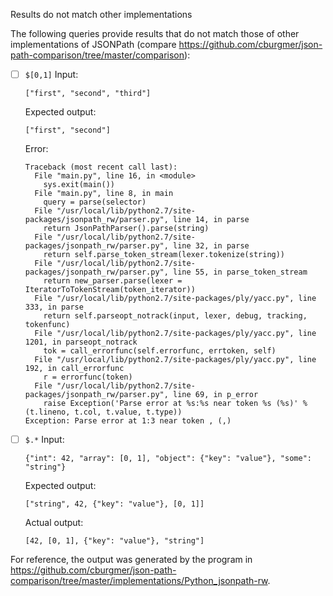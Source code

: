 Results do not match other implementations

The following queries provide results that do not match those of other implementations of JSONPath
(compare https://github.com/cburgmer/json-path-comparison/tree/master/comparison):

- [ ] `$[0,1]`
  Input:
  ```
  ["first", "second", "third"]
  ```
  Expected output:
  ```
  ["first", "second"]
  ```
  Error:
  ```
  Traceback (most recent call last):
    File "main.py", line 16, in <module>
      sys.exit(main())
    File "main.py", line 8, in main
      query = parse(selector)
    File "/usr/local/lib/python2.7/site-packages/jsonpath_rw/parser.py", line 14, in parse
      return JsonPathParser().parse(string)
    File "/usr/local/lib/python2.7/site-packages/jsonpath_rw/parser.py", line 32, in parse
      return self.parse_token_stream(lexer.tokenize(string))
    File "/usr/local/lib/python2.7/site-packages/jsonpath_rw/parser.py", line 55, in parse_token_stream
      return new_parser.parse(lexer = IteratorToTokenStream(token_iterator))
    File "/usr/local/lib/python2.7/site-packages/ply/yacc.py", line 333, in parse
      return self.parseopt_notrack(input, lexer, debug, tracking, tokenfunc)
    File "/usr/local/lib/python2.7/site-packages/ply/yacc.py", line 1201, in parseopt_notrack
      tok = call_errorfunc(self.errorfunc, errtoken, self)
    File "/usr/local/lib/python2.7/site-packages/ply/yacc.py", line 192, in call_errorfunc
      r = errorfunc(token)
    File "/usr/local/lib/python2.7/site-packages/jsonpath_rw/parser.py", line 69, in p_error
      raise Exception('Parse error at %s:%s near token %s (%s)' % (t.lineno, t.col, t.value, t.type)) 
  Exception: Parse error at 1:3 near token , (,)
  ```

- [ ] `$.*`
  Input:
  ```
  {"int": 42, "array": [0, 1], "object": {"key": "value"}, "some": "string"}
  ```
  Expected output:
  ```
  ["string", 42, {"key": "value"}, [0, 1]]
  ```
  Actual output:
  ```
  [42, [0, 1], {"key": "value"}, "string"]
  ```


For reference, the output was generated by the program in https://github.com/cburgmer/json-path-comparison/tree/master/implementations/Python_jsonpath-rw.
